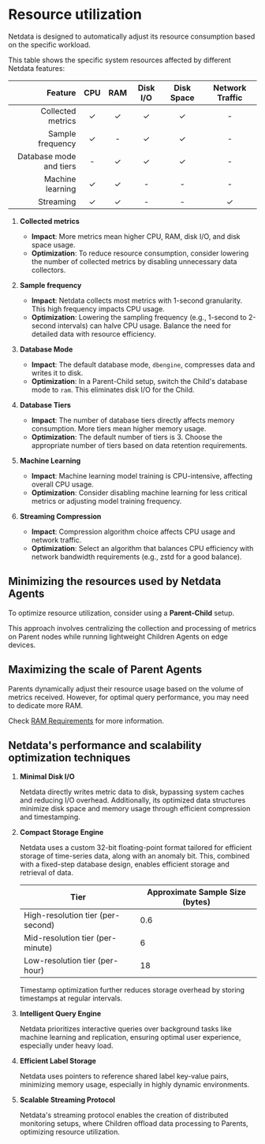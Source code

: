 # Resource utilization

Netdata is designed to automatically adjust its resource consumption based on the specific workload.

This table shows the specific system resources affected by different Netdata features:

|                 Feature | CPU | RAM | Disk I/O | Disk Space | Network Traffic |
|------------------------:|:---:|:---:|:--------:|:----------:|:---------------:|
|       Collected metrics |  ✓  |  ✓  |    ✓     |     ✓      |        -        |
|        Sample frequency |  ✓  |  -  |    ✓     |     ✓      |        -        |
| Database mode and tiers |  -  |  ✓  |    ✓     |     ✓      |        -        |
|        Machine learning |  ✓  |  ✓  |    -     |     -      |        -        |
|               Streaming |  ✓  |  ✓  |    -     |     -      |        ✓        |

1. **Collected metrics**

    - **Impact**: More metrics mean higher CPU, RAM, disk I/O, and disk space usage.
    - **Optimization**: To reduce resource consumption, consider lowering the number of collected metrics by disabling unnecessary data collectors.

2. **Sample frequency**

    - **Impact**: Netdata collects most metrics with 1-second granularity. This high frequency impacts CPU usage.
    - **Optimization**: Lowering the sampling frequency (e.g., 1-second to 2-second intervals) can halve CPU usage. Balance the need for detailed data with resource efficiency.

3. **Database Mode**

    - **Impact**: The default database mode, `dbengine`, compresses data and writes it to disk.
    - **Optimization**: In a Parent-Child setup, switch the Child's database mode to `ram`. This eliminates disk I/O for the Child.

4. **Database Tiers**

    - **Impact**: The number of database tiers directly affects memory consumption. More tiers mean higher memory usage.
    - **Optimization**: The default number of tiers is 3. Choose the appropriate number of tiers based on data retention requirements.

5. **Machine Learning**

    - **Impact**: Machine learning model training is CPU-intensive, affecting overall CPU usage.
    - **Optimization**: Consider disabling machine learning for less critical metrics or adjusting model training frequency.

6. **Streaming Compression**

    - **Impact**: Compression algorithm choice affects CPU usage and network traffic.
    - **Optimization**: Select an algorithm that balances CPU efficiency with network bandwidth requirements (e.g., zstd for a good balance).

## Minimizing the resources used by Netdata Agents

To optimize resource utilization, consider using a **Parent-Child** setup.

This approach involves centralizing the collection and processing of metrics on Parent nodes while running lightweight Children Agents on edge devices.

## Maximizing the scale of Parent Agents

Parents dynamically adjust their resource usage based on the volume of metrics received. However, for optimal query performance, you may need to dedicate more RAM.

Check [RAM Requirements](/docs/netdata-agent/sizing-netdata-agents/ram-requirements.md) for more information.

## Netdata's performance and scalability optimization techniques

1. **Minimal Disk I/O**

   Netdata directly writes metric data to disk, bypassing system caches and reducing I/O overhead. Additionally, its optimized data structures minimize disk space and memory usage through efficient compression and timestamping.

2. **Compact Storage Engine**

   Netdata uses a custom 32-bit floating-point format tailored for efficient storage of time-series data, along with an anomaly bit. This, combined with a fixed-step database design, enables efficient storage and retrieval of data.

   | Tier                              | Approximate Sample Size (bytes) |
      |-----------------------------------|---------------------------------|
   | High-resolution tier (per-second) | 0.6                             |
   | Mid-resolution tier (per-minute)  | 6                               |
   | Low-resolution tier (per-hour)    | 18                              |

   Timestamp optimization further reduces storage overhead by storing timestamps at regular intervals.

3. **Intelligent Query Engine**

   Netdata prioritizes interactive queries over background tasks like machine learning and replication, ensuring optimal user experience, especially under heavy load.

4. **Efficient Label Storage**

   Netdata uses pointers to reference shared label key-value pairs, minimizing memory usage, especially in highly dynamic environments.

5. **Scalable Streaming Protocol**

   Netdata's streaming protocol enables the creation of distributed monitoring setups, where Children offload data processing to Parents, optimizing resource utilization.
